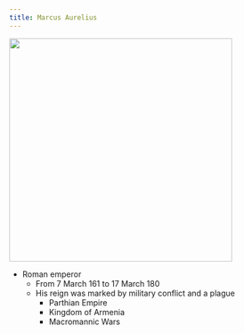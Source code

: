 ```yaml
---
title: Marcus Aurelius
---
```



<img src="https://i.guim.co.uk/img/media/c5a3cb22f4ae7b4a4c7462ef4d2d0c71cacb3c65/0_232_2789_1673/master/2789.jpg?width=1200&height=1200&quality=85&auto=format&fit=crop&s=d8b0aa8df7f1ebae670b860fde1e622e" width="400">




- Roman emperor
	- From 7 March 161 to 17 March 180
	- His reign was marked by military conflict and a plague
		- Parthian Empire
		- Kingdom of Armenia
		- Macromannic Wars